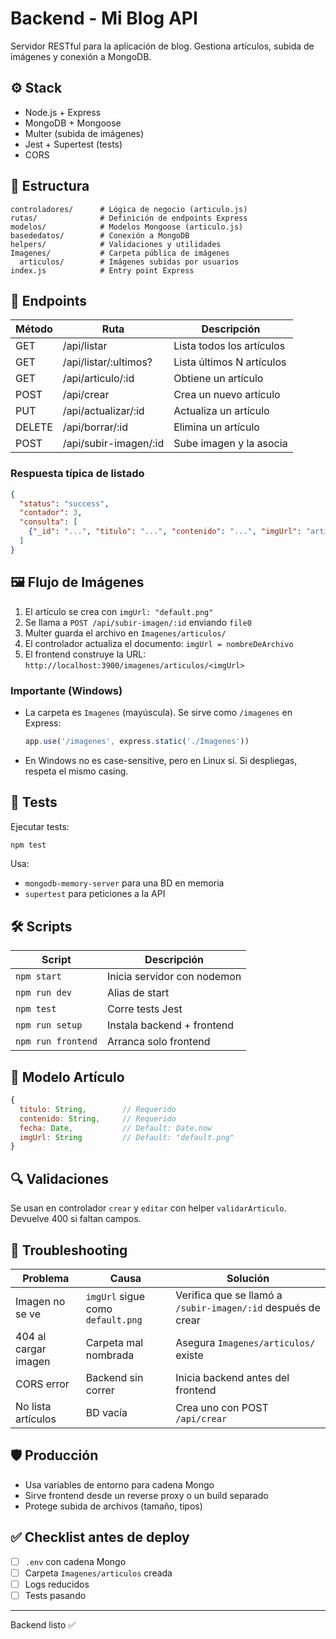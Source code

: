 # Backend - Mi Blog API

Servidor RESTful para la aplicación de blog. Gestiona artículos, subida de imágenes y conexión a MongoDB.

## ⚙️ Stack
- Node.js + Express
- MongoDB + Mongoose
- Multer (subida de imágenes)
- Jest + Supertest (tests)
- CORS

## 📁 Estructura
```
controladores/      # Lógica de negocio (articulo.js)
rutas/              # Definición de endpoints Express
modelos/            # Modelos Mongoose (articulo.js)
basededatos/        # Conexión a MongoDB
helpers/            # Validaciones y utilidades
Imagenes/           # Carpeta pública de imágenes
  articulos/        # Imágenes subidas por usuarios
index.js            # Entry point Express
```

## 🔌 Endpoints
| Método | Ruta | Descripción |
|--------|------|-------------|
| GET | /api/listar | Lista todos los artículos |
| GET | /api/listar/:ultimos? | Lista últimos N artículos |
| GET | /api/articulo/:id | Obtiene un artículo |
| POST | /api/crear | Crea un nuevo artículo |
| PUT | /api/actualizar/:id | Actualiza un artículo |
| DELETE | /api/borrar/:id | Elimina un artículo |
| POST | /api/subir-imagen/:id | Sube imagen y la asocia |

### Respuesta típica de listado
```json
{
  "status": "success",
  "contador": 3,
  "consulta": [
    {"_id": "...", "titulo": "...", "contenido": "...", "imgUrl": "articulo123futbol.jpg", "fecha": "2025-09-05T..."}
  ]
}
```

## 🖼️ Flujo de Imágenes
1. El artículo se crea con `imgUrl: "default.png"`
2. Se llama a `POST /api/subir-imagen/:id` enviando `file0`
3. Multer guarda el archivo en `Imagenes/articulos/`
4. El controlador actualiza el documento: `imgUrl = nombreDeArchivo`
5. El frontend construye la URL: `http://localhost:3900/imagenes/articulos/<imgUrl>`

### Importante (Windows)
- La carpeta es `Imagenes` (mayúscula). Se sirve como `/imagenes` en Express: 
  ```js
  app.use('/imagenes', express.static('./Imagenes'))
  ```
- En Windows no es case-sensitive, pero en Linux sí. Si despliegas, respeta el mismo casing.

## 🧪 Tests
Ejecutar tests:
```bash
npm test
```
Usa:
- `mongodb-memory-server` para una BD en memoria
- `supertest` para peticiones a la API

## 🛠️ Scripts
| Script | Descripción |
|--------|------------|
| `npm start` | Inicia servidor con nodemon |
| `npm run dev` | Alias de start |
| `npm test` | Corre tests Jest |
| `npm run setup` | Instala backend + frontend |
| `npm run frontend` | Arranca solo frontend |

## 🧩 Modelo Artículo
```js
{
  titulo: String,        // Requerido
  contenido: String,     // Requerido
  fecha: Date,           // Default: Date.now
  imgUrl: String         // Default: "default.png"
}
```

## 🔍 Validaciones
Se usan en controlador `crear` y `editar` con helper `validarArticulo`.
Devuelve 400 si faltan campos.

## 🧯 Troubleshooting
| Problema | Causa | Solución |
|----------|-------|----------|
| Imagen no se ve | `imgUrl` sigue como `default.png` | Verifica que se llamó a `/subir-imagen/:id` después de crear |
| 404 al cargar imagen | Carpeta mal nombrada | Asegura `Imagenes/articulos/` existe |
| CORS error | Backend sin correr | Inicia backend antes del frontend |
| No lista artículos | BD vacía | Crea uno con POST `/api/crear` |

## 🛡️ Producción
- Usa variables de entorno para cadena Mongo
- Sirve frontend desde un reverse proxy o un build separado
- Protege subida de archivos (tamaño, tipos)

## ✅ Checklist antes de deploy
- [ ] `.env` con cadena Mongo
- [ ] Carpeta `Imagenes/articulos` creada
- [ ] Logs reducidos
- [ ] Tests pasando

---
Backend listo ✅
